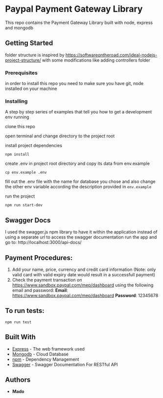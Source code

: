 # Paypal Payment Gateway Library

This repo contains the Payment Gateway Library built with node, express and mongodb

## Getting Started

folder structure is inspired by https://softwareontheroad.com/ideal-nodejs-project-structure/ with some modifications like adding controllers folder

### Prerequisites

in order to install this repo you need to make sure you have git, node installed on your machine

### Installing

A step by step series of examples that tell you how to get a development env running

clone this repo

open terminal and change directory to the project root

install project dependencies

```
npm install
```

create .env in project root directory and copy its data from env.example

```
cp env.example .env
```

fill out the .env file with the name for database you chose and also change the other env variable according the description provided in `env.example`

run the project

```
npm run start-dev
```

## Swagger Docs

I used the swagger.js npm library to have it within the application instead of using a separate url to access the swagger documentation
run the app and go to: http://localhost:3000/api-docs/

## Payment Procedures:

1. Add your name, price, currency and credit card information (Note: only valid card with valid expiry date would result in a successfull payment)
2. Check the payment transaction on https://www.sandbox.paypal.com/mep/dashboard using the following email and password:
   **Email**: https://www.sandbox.paypal.com/mep/dashboard
   **Password**: 12345678

## To run tests:

`npm run test`

## Built With

- [Express](https://expressjs.com/) - The web framework used
- [Mongodb](https://www.mongodb.com/) - Cloud Database
- [npm](https://www.npmjs.com/) - Dependency Management
- [Swagger](https://swagger.io/docs/) - Swagger Documentation For RESTful API

## Authors

- **Mado**
